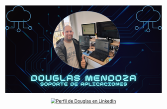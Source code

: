 <!-- Portada -->
<p align="center">
  <img src="bannerDRMF.png" alt="imagen de portada Github">
</p>

<!-- LinkedIn -->
<p align="center">
  <a href="https://www.linkedin.com/in/douglas-mendoza-figueredo" target="_blank" rel="noopener noreferrer">
    <img src="https://img.shields.io/badge/LinkedIn-0077B5?style=for-the-badge&logo=linkedin&logoColor=white" alt="Perfil de Douglas en LinkedIn">
  </a>
</p>

